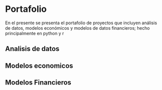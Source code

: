 # Portafolio
En el presente se presenta el portafolio de proyectos que incluyen análisis de datos, modelos económicos y modelos de datos financieros; hecho principalmente en python  y r 
## Analisis de datos
## Modelos economicos
## Modelos Financieros
